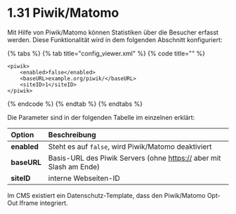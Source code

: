 # 1.31 Piwik/Matomo

Mit Hilfe von Piwik/Matomo können Statistiken über die Besucher erfasst werden. Diese Funktionalität wird in dem folgenden Abschnitt konfiguriert:

{% tabs %}
{% tab title="config\_viewer.xml" %}
{% code title="" %}
```markup
<piwik>
    <enabled>false</enabled>
    <baseURL>example.org/piwik/</baseURL>
    <siteID>1</siteID>
</piwik>
```
{% endcode %}
{% endtab %}
{% endtabs %}

Die Parameter sind in der folgenden Tabelle im einzelnen erklärt:

| **Option** | Beschreibung |
| :--- | :--- |
| **enabled** | Steht es auf `false`, wird Piwik/Matomo deaktiviert |
| **baseURL** | Basis-URL des Piwik Servers \(ohne [https://](http:) aber mit Slash am Ende\) |
| **siteID** | interne Webseiten-ID |

Im CMS existiert ein Datenschutz-Template, dass den Piwik/Matomo Opt-Out Iframe integriert.

